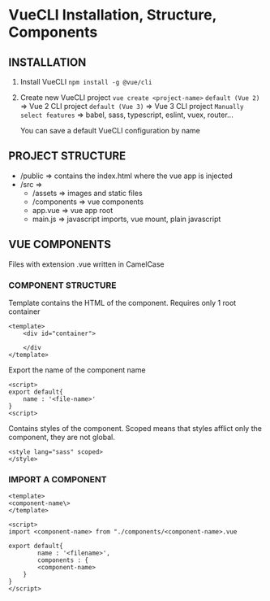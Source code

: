 # VueCLI Installation, Structure, Components

## INSTALLATION

1. Install VueCLI
	`npm install -g @vue/cli`
2. Create new VueCLI project
	`vue create <project-name>`
	`default (Vue 2)` => Vue 2 CLI project 
	`default (Vue 3)` => Vue 3 CLI project 
	`Manually select features` => babel, sass, typescript, eslint, vuex, router...
	
	You can save a default VueCLI configuration by name
	
## PROJECT STRUCTURE

* /public => contains the index.html where the vue app is injected
* /src => 
	*	/assets => images and static files
	* 	/components => vue components
	*  app.vue => vue app root
	*  main.js => javascript imports, vue mount, plain javascript 

	
## VUE COMPONENTS

Files with extension .vue written in CamelCase

###	COMPONENT STRUCTURE
Template contains the HTML of the component.
Requires only 1 root container

```
<template>
	<div id="container">
	
	</div
</template>
```
Export the name of the component name

```
<script>
export default{
	name : '<file-name>'
}
<script>
```
Contains styles of the component.
Scoped means that styles afflict only the component, they are not global.

```
<style lang="sass" scoped>
</style>
```

###	IMPORT A COMPONENT

```
<template>
<component-name\>
</template>

<script>
import <component-name> from "./components/<component-name>.vue
	
export default{
		name : '<filename>',
		components : {
		<component-name>
	}
}
</script>
```
